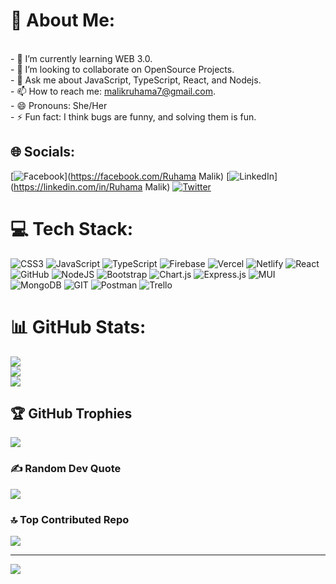 # 💫 About Me:
<br>- 🌱 I’m currently learning WEB 3.0.<br>- 👯 I’m looking to collaborate on OpenSource Projects.<br>- 💬 Ask me about JavaScript,  TypeScript,  React, and Nodejs.<br>- 📫 How to reach me: malikruhama7@gmail.com.<br>- 😄 Pronouns: She/Her<br>- ⚡ Fun fact:  I think bugs are funny, and solving them is fun.<br>


## 🌐 Socials:
[![Facebook](https://img.shields.io/badge/Facebook-%231877F2.svg?logo=Facebook&logoColor=white)](https://facebook.com/Ruhama Malik) [![LinkedIn](https://img.shields.io/badge/LinkedIn-%230077B5.svg?logo=linkedin&logoColor=white)](https://linkedin.com/in/Ruhama Malik) [![Twitter](https://img.shields.io/badge/Twitter-%231DA1F2.svg?logo=Twitter&logoColor=white)](https://twitter.com/@RuhamaMalik722) 

# 💻 Tech Stack:
![CSS3](https://img.shields.io/badge/css3-%231572B6.svg?style=for-the-badge&logo=css3&logoColor=white) ![JavaScript](https://img.shields.io/badge/javascript-%23323330.svg?style=for-the-badge&logo=javascript&logoColor=%23F7DF1E) ![TypeScript](https://img.shields.io/badge/typescript-%23007ACC.svg?style=for-the-badge&logo=typescript&logoColor=white) ![Firebase](https://img.shields.io/badge/firebase-%23039BE5.svg?style=for-the-badge&logo=firebase) ![Vercel](https://img.shields.io/badge/vercel-%23000000.svg?style=for-the-badge&logo=vercel&logoColor=white) ![Netlify](https://img.shields.io/badge/netlify-%23000000.svg?style=for-the-badge&logo=netlify&logoColor=#00C7B7) ![React](https://img.shields.io/badge/react-%2320232a.svg?style=for-the-badge&logo=react&logoColor=%2361DAFB) ![GitHub](https://img.shields.io/badge/GitHub-%23121011.svg?style=for-the-badge&logo=github&logoColor=white) ![NodeJS](https://img.shields.io/badge/node.js-6DA55F?style=for-the-badge&logo=node.js&logoColor=white) ![Bootstrap](https://img.shields.io/badge/bootstrap-%23563D7C.svg?style=for-the-badge&logo=bootstrap&logoColor=white) ![Chart.js](https://img.shields.io/badge/chart.js-F5788D.svg?style=for-the-badge&logo=chart.js&logoColor=white) ![Express.js](https://img.shields.io/badge/express.js-%23404d59.svg?style=for-the-badge&logo=express&logoColor=%2361DAFB) ![MUI](https://img.shields.io/badge/MUI-%230081CB.svg?style=for-the-badge&logo=material-ui&logoColor=white) ![MongoDB](https://img.shields.io/badge/MongoDB-%234ea94b.svg?style=for-the-badge&logo=mongodb&logoColor=white) ![GIT](https://img.shields.io/badge/Git-fc6d26?style=for-the-badge&logo=git&logoColor=white) ![Postman](https://img.shields.io/badge/Postman-FF6C37?style=for-the-badge&logo=postman&logoColor=white) ![Trello](https://img.shields.io/badge/Trello-%23026AA7.svg?style=for-the-badge&logo=Trello&logoColor=white)
# 📊 GitHub Stats:
![](https://github-readme-stats.vercel.app/api?username=RuhamaMalik&theme=dracula&hide_border=true&include_all_commits=true&count_private=true)<br/>
![](https://github-readme-streak-stats.herokuapp.com/?user=RuhamaMalik&theme=dracula&hide_border=true)<br/>
![](https://github-readme-stats.vercel.app/api/top-langs/?username=RuhamaMalik&theme=dracula&hide_border=true&include_all_commits=true&count_private=true&layout=compact)

## 🏆 GitHub Trophies
![](https://github-profile-trophy.vercel.app/?username=RuhamaMalik&theme=darkhub&no-frame=true&no-bg=false&margin-w=4)

### ✍️ Random Dev Quote
![](https://quotes-github-readme.vercel.app/api?type=horizontal&theme=dark)

### 🔝 Top Contributed Repo
![](https://github-contributor-stats.vercel.app/api?username=RuhamaMalik&limit=5&theme=nord&combine_all_yearly_contributions=true)

---
[![](https://visitcount.itsvg.in/api?id=RuhamaMalik&icon=0&color=11)](https://visitcount.itsvg.in)

<!-- Proudly created with GPRM ( https://gprm.itsvg.in ) -->
